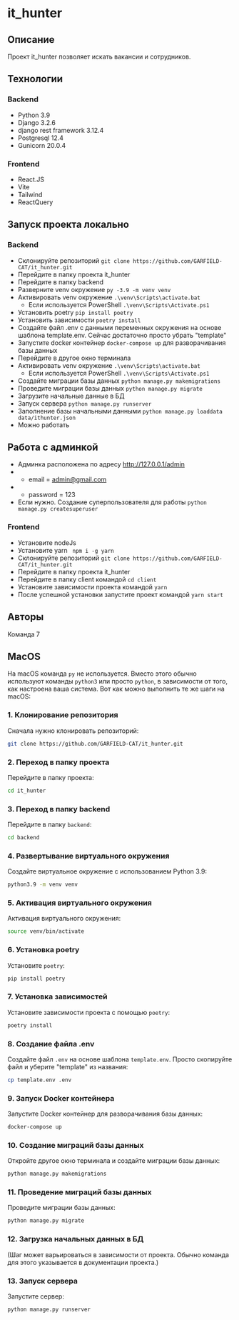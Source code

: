 # it_hunter

## Описание

Проект it_hunter позволяет искать вакансии и сотрудников.

## Технологии

### Backend

- Python 3.9
- Django 3.2.6
- django rest framework 3.12.4
- Postgresql 12.4
- Gunicorn 20.0.4

### Frontend

- React.JS
- Vite
- Tailwind
- ReactQuery

## Запуск проекта локально

### Backend

- Склонируйте репозиторий `git clone https://github.com/GARFIELD-CAT/it_hunter.git`
- Перейдите в папку проекта it_hunter
- Перейдите в папку backend
- Разверните venv окружение `py -3.9 -m venv venv`
- Активировать venv окружение `.\venv\Scripts\activate.bat`
  - Если используется PowerShell `.\venv\Scripts\Activate.ps1`
- Установить poetry `pip install poetry`
- Установить зависимости `poetry install`
- Создайте файл .env с данными переменных окружения на основе шаблона template.env. Сейчас достаточно просто убрать "template"
- Запустите docker контейнер `docker-compose up` для разворачивания базы данных
- Перейдите в другое окно терминала
- Активировать venv окружение `.\venv\Scripts\activate.bat`
  - Если используется PowerShell `.\venv\Scripts\Activate.ps1`
- Создайте миграции базы данных `python manage.py makemigrations`
- Проведите миграции базы данных `python manage.py migrate`
- Загрузите начальные данные в БД
- Запуск сервера `python manage.py runserver`
- Заполнение базы начальными данными `python manage.py loaddata data/ithunter.json`
- Можно работать

## Работа с админкой

- Админка расположена по адресу http://127.0.0.1/admin
- - email = admin@gmail.com
- - password = 123
- Если нужно. Создание суперпользователя для работы `python manage.py createsuperuser`

### Frontend

- Установите nodeJs
- Установите yarn ` npm i -g yarn`
- Склонируйте репозиторий `git clone https://github.com/GARFIELD-CAT/it_hunter.git`
- Перейдите в папку проекта it_hunter
- Перейдите в папку client командой `cd client`
- Установите зависимости проекта командой `yarn`
- После успешной установки запустите проект командой `yarn start`

## Авторы

Команда 7

## MacOS

На macOS команда `py` не используется. Вместо этого обычно используют команды `python3` или просто `python`, в зависимости от того, как настроена ваша система. Вот как можно выполнить те же шаги на macOS:

### 1. Клонирование репозитория

Сначала нужно клонировать репозиторий:

```bash
git clone https://github.com/GARFIELD-CAT/it_hunter.git
```

### 2. Переход в папку проекта

Перейдите в папку проекта:

```bash
cd it_hunter
```

### 3. Переход в папку backend

Перейдите в папку `backend`:

```bash
cd backend
```

### 4. Развертывание виртуального окружения

Создайте виртуальное окружение с использованием Python 3.9:

```bash
python3.9 -m venv venv
```

### 5. Активация виртуального окружения

Активация виртуального окружения:

```bash
source venv/bin/activate
```

### 6. Установка poetry

Установите `poetry`:

```bash
pip install poetry
```

### 7. Установка зависимостей

Установите зависимости проекта с помощью `poetry`:

```bash
poetry install
```

### 8. Создание файла .env

Создайте файл `.env` на основе шаблона `template.env`. Просто скопируйте файл и уберите "template" из названия:

```bash
cp template.env .env
```

### 9. Запуск Docker контейнера

Запустите Docker контейнер для разворачивания базы данных:

```bash
docker-compose up
```

### 10. Создание миграций базы данных

Откройте другое окно терминала и создайте миграции базы данных:

```bash
python manage.py makemigrations
```

### 11. Проведение миграций базы данных

Проведите миграции базы данных:

```bash
python manage.py migrate
```

### 12. Загрузка начальных данных в БД

(Шаг может варьироваться в зависимости от проекта. Обычно команда для этого указывается в документации проекта.)

### 13. Запуск сервера

Запустите сервер:

```bash
python manage.py runserver
```
